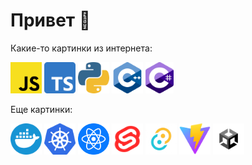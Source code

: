 # Привет 👋

Какие-то картинки из интернета:<br>

<img width=50 height=50 src=assets/js.png>
<img width=50 height=50 src=assets/ts.png>
<img width=50 height=50 src=assets/python.png>
<img width=50 height=50 src=assets/cpp.png>
<img width=45 height=50 src=assets/cs.png>

Еще картинки:

<img width=50 height=50 src=assets/docker.png>
<img width=50 height=50 src=assets/k8s.png>
<img width=50 height=50 src=assets/react.png>
<img width=50 height=50 src=assets/svelte.png>
<img width=50 height=50 src=assets/tauri.png>
<img width=50 height=50 src=assets/vite.png>
<img width=50 height=50 src=assets/unity.png>
